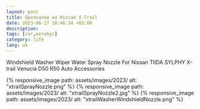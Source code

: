 ```yaml
---
layout: post
title: Бризкалки на Ніссан X-Trail
date: 2023-08-27 18:46:34 +03:00
description: 
tags: [car,котобус]
category: life
lang: uk
---
```


Windshield Washer Wiper Water Spray Nozzle For Nissan TIIDA SYLPHY X-trail Venucia D50 R50 Auto Accessories

{% responsive_image path: assets/images/2023/ alt: "xtrailSprayNozzle.png" %}
{% responsive_image path: assets/images/2023/ alt: "xtrailSprayNozzle2.jpg" %}
{% responsive_image path: assets/images/2023/ alt: "xtrailWasherWindshieldNozzle.png" %}
